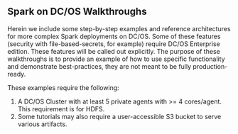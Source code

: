 ## Spark on DC/OS Walkthroughs

Herein we include some step-by-step examples and reference architectures for more complex Spark deployments on DC/OS.
Some of these features (security with file-based-secrets, for example) require DC/OS Enterprise edition. These features
will be called out explicitly. The purpose of these walkthroughs is to provide an example of how to use specific
functionality and demonstrate best-practices, they are not meant to be fully production-ready.

These examples require the following:
1.  A DC/OS Cluster with at least 5 private agents with >= 4 cores/agent. This requirement is for HDFS.
1.  Some tutorials may also require a user-accessible S3 bucket to serve various artifacts. 
